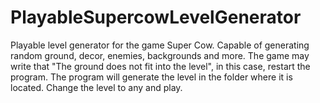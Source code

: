 # PlayableSupercowLevelGenerator
Playable level generator for the game Super Cow. Capable of generating random ground, decor, enemies, backgrounds and more. The game may write that "The ground does not fit into the level", in this case, restart the program. The program will generate the level in the folder where it is located. Change the level to any and play.
